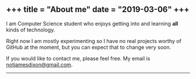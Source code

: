 +++
title = "About me"
date = "2019-03-06"
+++
---

I am Computer Science student who enjoys getting into and learning **all** kinds of technology.

Right now I am mostly experimenting so I have no real projects worthy of GitHub at the moment, but
you can expect that to change very soon.

If you would like to contact me, please feel free. My email is notjamesdixon@gmail.com.

---
